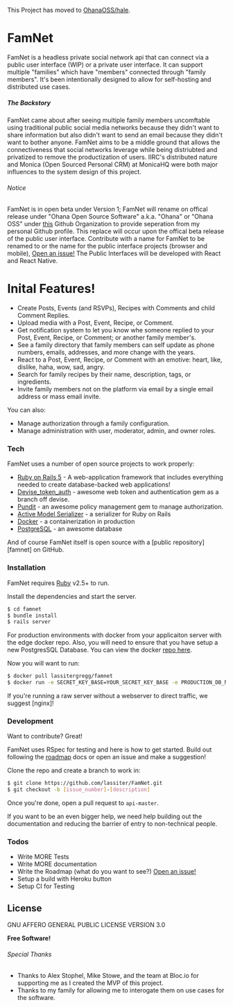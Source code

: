 This Project has moved to [OhanaOSS/hale](https://github.com/OhanaOSS/hale).

# FamNet

FamNet is a headless private social network api that can connect via a public user interface (WIP) or a private user interface. It can support multiple "families" which have "members" connected through "family members". It's been intentionally designed to allow for self-hosting and distributed use cases.

##### The Backstory
FamNet came about after seeing multiple family members uncomftable using traditional public social media networks because they didn't want to share information but also didn't want to send an email because they didn't want to bother anyone. FamNet aims to be a middle ground that allows the connectiveness that social networks leverage while being distriubted and privatized to remove the productization of users. IIRC's distributed nature and Monica (Open Sourced Personal CRM) at MonicaHQ were both major influences to the system design of this project.

###### Notice
FamNet is in open beta under Version 1; FamNet will rename on offical release under "Ohana Open Source Software" a.k.a. "Ohana" or "Ohana OSS" under [this](https://github.com/OhanaOSS) Github Organization to provide seperation from my personal Github profile. This replace will occur upon the offical beta release of the public user interface. Contribute with a name for FamNet to be renamed to or the name for the public interface projects (browser and mobile), [Open an issue!] The Public Interfaces will be developed with React and React Native.

# Inital Features!

  - Create Posts, Events (and RSVPs), Recipes with Comments and child Comment Replies.
  - Upload media with a Post, Event, Recipe, or Comment.
  - Get notification system to let you know whe someone replied to your Post, Event, Recipe, or Comment; or another family member's.
  - See a family directory that family members can self update as phone numbers, emails, addresses, and more change with the years.
  - React to a Post, Event, Recipe, or Comment with an emotive: heart, like, dislike, haha, wow, sad, angry.
  - Search for family recipes by their name, description, tags, or ingredients.
  - Invite family members not on the platform via email by a single email address or mass email invite.

You can also:
  - Manage authorization through a family configuration.
  - Manage administration with user, moderator, admin, and owner roles.

### Tech

FamNet uses a number of open source projects to work properly:

* [Ruby on Rails 5] - A web-application framework that includes everything needed to create database-backed web applications!
* [Devise_token_auth] - awesome web token and authentication gem as a branch off devise.
* [Pundit] - an awesome policy management gem to manage authorization.
* [Active Model Serializer] - a serializer for Ruby on Rails
* [Docker] - a containerization in production
* [PostgreSQL] - an awesome database

And of course FamNet itself is open source with a [public repository][famnet]
 on GitHub.

### Installation

FamNet requires [Ruby](https://www.ruby-lang.org/) v2.5+ to run.

Install the dependencies and start the server.

```sh
$ cd famnet
$ bundle install
$ rails server
```

For production environments with docker from your applicaiton server with the edge docker repo. Also, you will need to ensure that you have setup a new PostgresSQL Database. You can view the docker [repo here](https://hub.docker.com/r/lassitergregg/famnet/).

Now you will want to run:
```sh
$ docker pull lassitergregg/famnet
$ docker run -e SECRET_KEY_BASE=YOUR_SECRET_KEY_BASE -e PRODUCTION_DB_NAME=YOUR_DATA_BASE_NAME -e PRODUCTION_DB_LOGIN=YOUR_DB_ADMIN_LOGIN -e PRODUCTION_DB_PASSWORD=YOUR_DB_PASSWORD -e PRODUCTION_DB_HOST=YOUR_DB_HOST -p 3000:3000 -d famnet
```
If you're running a raw server without a webserver to direct traffic, we suggest [nginx]!

### Development

Want to contribute? Great!

FamNet uses RSpec for testing and here is how to get started. Build out following the [roadmap] docs or open an issue and make a suggestion!

Clone the repo and create a branch to work in:
```sh
$ git clone https://github.com/lassiter/FamNet.git
$ git checkout -b [issue_number]-[description]
```

Once you're done, open a pull request to `api-master`.

If you want to be an even bigger help, we need help building out the documentation and reducing the barrier of entry to non-technical people.

### Todos

 - Write MORE Tests
 - Write MORE documentation
 - Write the Roadmap (what do you want to see?) [Open an issue!]
 - Setup a build with Heroku button
 - Setup CI for Testing

License
----

GNU AFFERO GENERAL PUBLIC LICENSE VERSION 3.0


**Free Software!**

[//]: # (These are reference links used in the body of this note and get stripped out when the markdown processor does its job. There is no need to format nicely because it shouldn't be seen. Thanks SO - http://stackoverflow.com/questions/4823468/store-comments-in-markdown-syntax)

   [Open an issue!]: <https://github.com/joemccann/dillinger>
   [OhanaOSS]: <https://github.com/OhanaOSS>
   [Ruby on Rails 5]: <http://rubyonrails.org>
   [Devise_token_auth]: <https://github.com/lynndylanhurley/devise_token_auth>
   [Pundit]: <https://github.com/varvet/pundit>
   [Active Model Serializer]: <https://github.com/rails-api/active_model_serializers>
   [Docker]: <http://docker.com>
   [FamNet Edge Docker]: <https://hub.docker.com/r/lassitergregg/famnet/>
   [PostgreSQL]: <http://twitter.github.com/bootstrap/>
   [roadmap]: <https://github.com/lassiter/FamNet/wiki/Roadmap-for-FamNet>

###### Special Thanks
- Thanks to Alex Stophel, Mike Stowe, and the team at Bloc.io for supporting me as I created the MVP of this project.
- Thanks to my family for allowing me to interogate them on use cases for the software.
